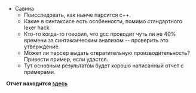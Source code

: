 * Савина
   * Поисследовать, как нынче парсится c++.
   * Какие в синтаксисе есть особенности, помимо стандартного lexer hack.
   * Кто-то когда-то говорил, что gcc проводит чуть ли не 40% времени за синтаксическим анализом -- проверить это утверждение.
   * Может ли парсер выдать отвратительную производительность? Привести пример, если удастся.
   * Тут основным результатом будет хорошо написанный отчет с примерами.
   
**Отчет находится [здесь](https://github.com/Fawentus/fl-2021-hse-win/blob/proj/project.md)**

